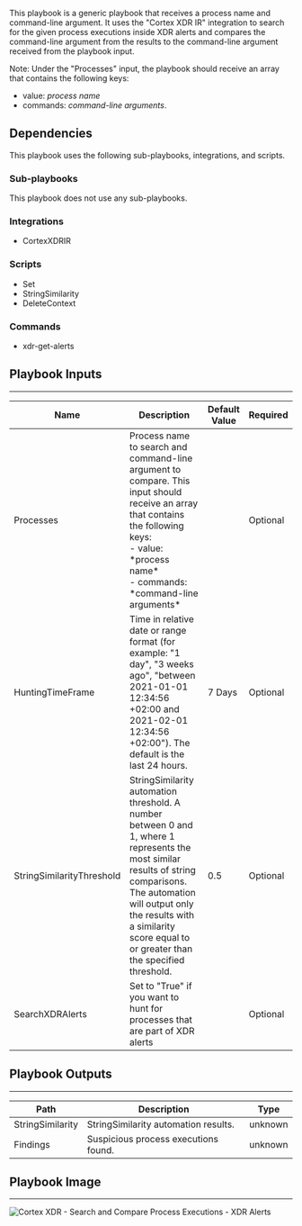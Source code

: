 This playbook is a generic playbook that receives a process name and command-line argument. It uses the "Cortex XDR IR" integration to search for the given process executions inside XDR alerts and compares the command-line argument from the results to the command-line argument received from the playbook input.

Note: Under the "Processes" input, the playbook should receive an array that contains the following keys:
- value: *process name*
- commands: *command-line arguments*.

## Dependencies

This playbook uses the following sub-playbooks, integrations, and scripts.

### Sub-playbooks

This playbook does not use any sub-playbooks.

### Integrations

* CortexXDRIR

### Scripts

* Set
* StringSimilarity
* DeleteContext

### Commands

* xdr-get-alerts

## Playbook Inputs

---

| **Name** | **Description** | **Default Value** | **Required** |
| --- | --- | --- | --- |
| Processes | Process name to search and command-line argument to compare. This input should receive an array that contains the following keys:<br/>- value: \*process name\*<br/>- commands: \*command-line arguments\* |  | Optional |
| HuntingTimeFrame | Time in relative date or range format \(for example: "1 day", "3 weeks ago", "between 2021-01-01 12:34:56 \+02:00 and 2021-02-01 12:34:56 \+02:00"\). The default is the last 24 hours. | 7 Days | Optional |
| StringSimilarityThreshold | StringSimilarity automation threshold. A number between 0 and 1, where 1 represents the most similar results of string comparisons. The automation will output only the results with a similarity score equal to or greater than the specified threshold. | 0.5 | Optional |
| SearchXDRAlerts | Set to "True" if you want to hunt for processes that are part of XDR alerts |  | Optional |

## Playbook Outputs

---

| **Path** | **Description** | **Type** |
| --- | --- | --- |
| StringSimilarity | StringSimilarity automation results. | unknown |
| Findings | Suspicious process executions found. | unknown |

## Playbook Image

---

![Cortex XDR - Search and Compare Process Executions - XDR Alerts](../doc_files/Cortex_XDR_-_Search_and_Compare_Process_Executions_-_XDR_Alerts.png)
